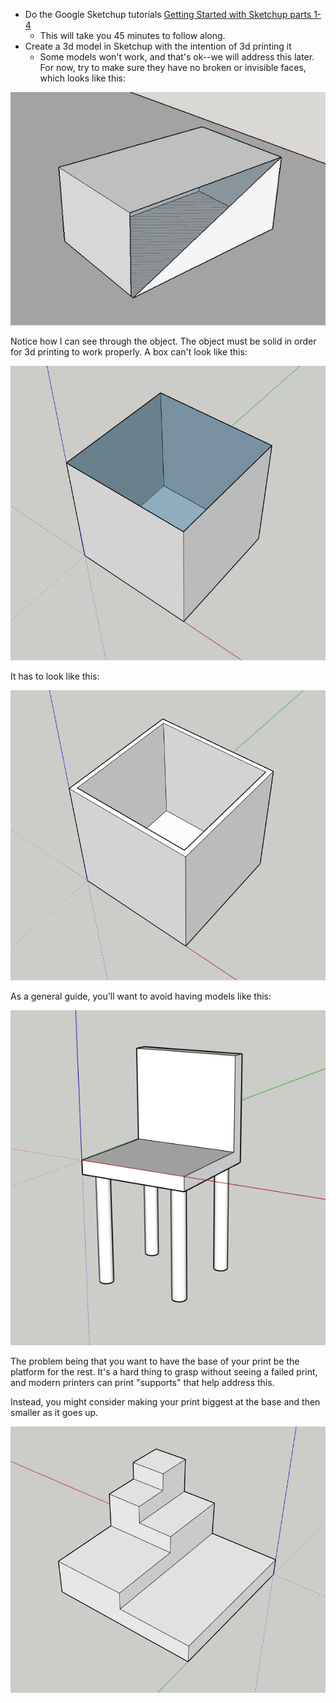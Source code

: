 + Do the Google Sketchup tutorials [Getting Started with Sketchup parts 1-4](https://www.sketchup.com/learn/videos/826)
	+ This will take you 45 minutes to follow along.
+ Create a 3d model in Sketchup with the intention of 3d printing it
	+ Some models won't work, and that's ok--we will address this later. For now, try to make sure they have no broken or invisible faces, which looks like this:

![sketchup-badprint1.png](sketchup-badprint1.png)

Notice how I can see through the object. The object must be solid in order for 3d printing to work properly. A box can't look like this:

![sketchup-badbox1.png](sketchup-badbox1.png)

It has to look like this:

![sketchup-goodbox1.png](sketchup-goodbox1.png)

As a general guide, you'll want to avoid having models like this:

![sketchup-chair.png](sketchup-chair.png)

The problem being that you want to have the base of your print be the platform for the rest. It's a hard thing to grasp without seeing a failed print, and modern printers can print "supports" that help address this.

Instead, you might consider making your print biggest at the base and then smaller as it goes up.

![sketchup-abstract1.png](sketchup-abstract1.png)

